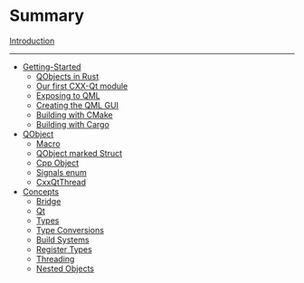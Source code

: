 <!--
SPDX-FileCopyrightText: 2021 Klarälvdalens Datakonsult AB, a KDAB Group company <info@kdab.com>
SPDX-FileContributor: Andrew Hayzen <andrew.hayzen@kdab.com>

SPDX-License-Identifier: MIT OR Apache-2.0
-->

# Summary

[Introduction](./index.md)

---

- [Getting-Started](./getting-started/index.md)
    - [QObjects in Rust](./getting-started/1-qobjects-in-rust.md)
    - [Our first CXX-Qt module](./getting-started/2-our-first-cxx-qt-module.md)
    - [Exposing to QML](./getting-started/3-exposing-to-qml.md)
    - [Creating the QML GUI](./getting-started/4-qml-gui.md)
    - [Building with CMake](./getting-started/5-cmake-integration.md)
    - [Building with Cargo](./getting-started/6-cargo-executable.md)
- [QObject](./qobject/index.md)
    - [Macro](./qobject/macro.md)
    - [QObject marked Struct](./qobject/qobject_struct.md)
    - [Cpp Object](./qobject/cpp_object.md)
    - [Signals enum](./qobject/signals_enum.md)
    - [CxxQtThread](./qobject/cxxqtthread.md)
- [Concepts](./concepts/index.md)
    - [Bridge](./concepts/bridge.md)
    - [Qt](./concepts/qt.md)
    - [Types](./concepts/types.md)
    - [Type Conversions](./concepts/type-conversions.md)
    - [Build Systems](./concepts/build_systems.md)
    - [Register Types](./concepts/register_types.md)
    - [Threading](./concepts/threading.md)
    - [Nested Objects](./concepts/nested_objects.md)
